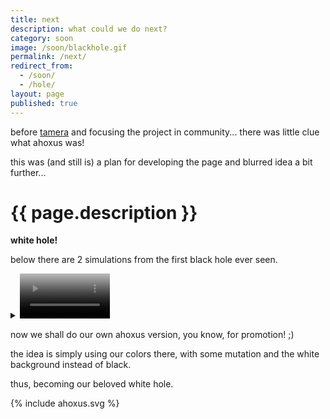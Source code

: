 ```yaml
---
title: next
description: what could we do next?
category: soon
image: /soon/blackhole.gif
permalink: /next/
redirect_from:
  - /soon/
  - /hole/
layout: page
published: true
---
```


before [tamera](/tamera) and focusing the project in community... there was little clue what ahoxus was!

this was (and still is) a plan for developing the page and blurred idea a bit further...

# {{ page.description }}

**white hole!**

below there are 2 simulations from the first black hole ever seen.

<details>
  <summary markdown="span">
    <video width="144" class="small center" autoplay loop muted playsinline preload poster="{{ page.image }}" src="/{{ page.category }}/blackhole.mp4">
      ![black hole simulation](/{{ page.category }}/blackhole.hq.gif)
    </video>
  </summary>
  
  this one in YouTube is much cooler, though... and probably even more precise!

  {% include youtube.html id='KikdPbX7z8Q' ratio='56.25%' %}

</details>

now we shall do our own ahoxus version, you know, for promotion! ;)

the idea is simply using our colors there, with some mutation and the white background instead of black.

thus, becoming our beloved white hole.

{% include ahoxus.svg %}
